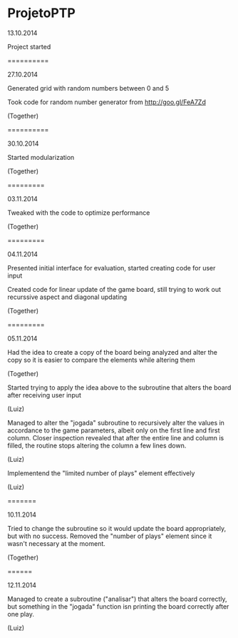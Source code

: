 ProjetoPTP
==========
13.10.2014

Project started

==========

27.10.2014

Generated grid with random numbers between 0 and 5

Took code for random number generator from http://goo.gl/FeA7Zd

(Together)

==========

30.10.2014

Started modularization

(Together)

=========

03.11.2014

Tweaked with the code to optimize performance

(Together)

=========

04.11.2014

Presented initial interface for evaluation, started creating code for user input

Created code for linear update of the game board, still trying to work out recurssive aspect and diagonal updating

(Together)

=========

05.11.2014

Had the idea to create a copy of the board being analyzed and alter the copy so it is easier to compare the elements while altering them

(Together)

Started trying to apply the idea above to the subroutine that alters the board after receiving user input

(Luiz)

Managed to alter the "jogada" subroutine to recursively alter the values in accordance to the game parameters, albeit only on the first line and first column. Closer inspection revealed that after the entire line and column is filled, the routine stops altering the column a few lines down.

(Luiz)

Implementend the "limited number of plays" element effectively

(Luiz)

=======

10.11.2014

Tried to change the subroutine so it would update the board appropriately, but with no success. Removed the "number of plays" element since it wasn't necessary at the moment.

(Together)

======

12.11.2014

Managed to create a subroutine ("analisar") that alters the board correctly, but something in the "jogada" function isn printing the board correctly after one play.

(Luiz)
